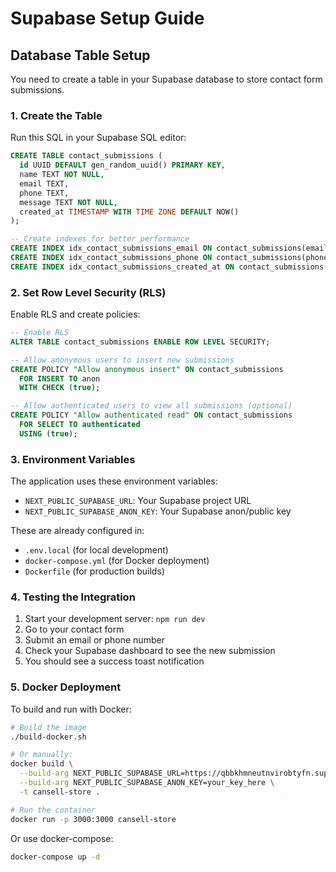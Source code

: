 # Supabase Setup Guide

## Database Table Setup

You need to create a table in your Supabase database to store contact form submissions.

### 1. Create the Table

Run this SQL in your Supabase SQL editor:

```sql
CREATE TABLE contact_submissions (
  id UUID DEFAULT gen_random_uuid() PRIMARY KEY,
  name TEXT NOT NULL,
  email TEXT,
  phone TEXT,
  message TEXT NOT NULL,
  created_at TIMESTAMP WITH TIME ZONE DEFAULT NOW()
);

-- Create indexes for better performance
CREATE INDEX idx_contact_submissions_email ON contact_submissions(email);
CREATE INDEX idx_contact_submissions_phone ON contact_submissions(phone);
CREATE INDEX idx_contact_submissions_created_at ON contact_submissions(created_at);
```

### 2. Set Row Level Security (RLS)

Enable RLS and create policies:

```sql
-- Enable RLS
ALTER TABLE contact_submissions ENABLE ROW LEVEL SECURITY;

-- Allow anonymous users to insert new submissions
CREATE POLICY "Allow anonymous insert" ON contact_submissions
  FOR INSERT TO anon
  WITH CHECK (true);

-- Allow authenticated users to view all submissions (optional)
CREATE POLICY "Allow authenticated read" ON contact_submissions
  FOR SELECT TO authenticated
  USING (true);
```

### 3. Environment Variables

The application uses these environment variables:

- `NEXT_PUBLIC_SUPABASE_URL`: Your Supabase project URL
- `NEXT_PUBLIC_SUPABASE_ANON_KEY`: Your Supabase anon/public key

These are already configured in:
- `.env.local` (for local development)
- `docker-compose.yml` (for Docker deployment)
- `Dockerfile` (for production builds)

### 4. Testing the Integration

1. Start your development server: `npm run dev`
2. Go to your contact form
3. Submit an email or phone number
4. Check your Supabase dashboard to see the new submission
5. You should see a success toast notification

### 5. Docker Deployment

To build and run with Docker:

```bash
# Build the image
./build-docker.sh

# Or manually:
docker build \
  --build-arg NEXT_PUBLIC_SUPABASE_URL=https://qbbkhmneutnvirobtyfn.supabase.co \
  --build-arg NEXT_PUBLIC_SUPABASE_ANON_KEY=your_key_here \
  -t cansell-store .

# Run the container
docker run -p 3000:3000 cansell-store
```

Or use docker-compose:

```bash
docker-compose up -d
```
